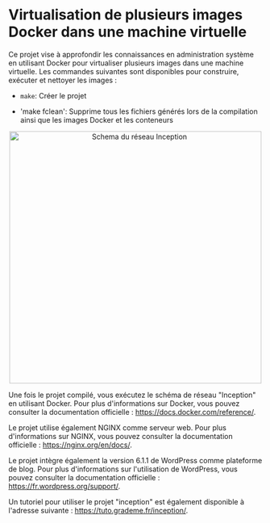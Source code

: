 # Virtualisation de plusieurs images Docker dans une machine virtuelle

Ce projet vise à approfondir les connaissances en administration système en utilisant Docker pour virtualiser plusieurs images dans une machine virtuelle. Les commandes suivantes sont disponibles pour construire, exécuter et nettoyer les images :

* `make`: Créer le projet

* 'make fclean': Supprime tous les fichiers générés lors de la compilation ainsi que les images Docker et les conteneurs

<p align="center">
<img height="500" src="https://github.com/gborneGit/inception/blob/main/schema_inception.png" alt="Schema du réseau Inception">
</p>

Une fois le projet compilé, vous exécutez le schéma de réseau "Inception" en utilisant Docker. Pour plus d'informations sur Docker, vous pouvez consulter la documentation officielle : https://docs.docker.com/reference/.

Le projet utilise également NGINX comme serveur web. Pour plus d'informations sur NGINX, vous pouvez consulter la documentation officielle : https://nginx.org/en/docs/.

Le projet intègre également la version 6.1.1 de WordPress comme plateforme de blog. Pour plus d'informations sur l'utilisation de WordPress, vous pouvez consulter la documentation officielle : https://fr.wordpress.org/support/.

Un tutoriel pour utiliser le projet "inception" est également disponible à l'adresse suivante : https://tuto.grademe.fr/inception/.


